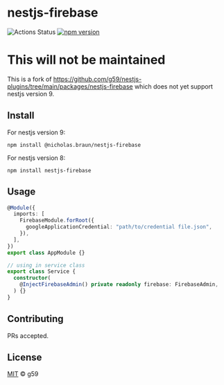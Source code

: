 # nestjs-firebase

![Actions Status](https://github.com/g59/nestjs-plugins/workflows/Node%20CI/badge.svg)
[![npm version](https://badge.fury.io/js/nestjs-firebase.svg)](https://badge.fury.io/js/nestjs-firebase)


# This will not be maintained

This is a fork of https://github.com/g59/nestjs-plugins/tree/main/packages/nestjs-firebase which does not yet support nestjs version 9.


## Install

For nestjs version 9:

```
npm install @nicholas.braun/nestjs-firebase
```

For nestjs version 8:

```
npm install nestjs-firebase
```

## Usage

```typescript
@Module({
  imports: [
    FirebaseModule.forRoot({
      googleApplicationCredential: "path/to/credential file.json",
    }),
  ],
})
export class AppModule {}

// using in service class
export class Service {
  constructor(
    @InjectFirebaseAdmin() private readonly firebase: FirebaseAdmin,
  ) {}
}
```

## Contributing

PRs accepted.

## License

[MIT](https://github.com/g59/nestjs-plugins/blob/main/LICENSE) © g59

